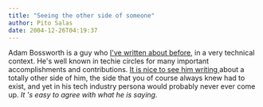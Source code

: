 ```yaml
---
title: "Seeing the other side of someone"
author: Pito Salas
date: 2004-12-26T04:19:37
---
```


Adam Bossworth is a guy who [I've written about
before](</weblogs/archives/000522.html>), in a very technical context. He's
well known in techie circles for many important accomplishments and
contributions. [It is nice to see him writing
](<http://www.adambosworth.net/archives/000036.html>)about a totally other
side of him, the side that you of course always knew had to exist, and yet in
his tech industry persona would probably never ever come up. _It 's easy to
agree with what he is saying._


